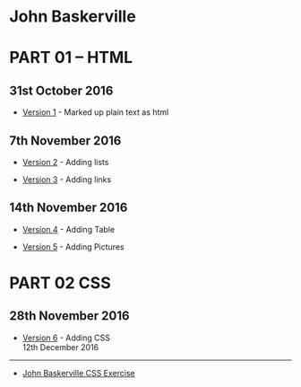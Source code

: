 John Baskerville
===============

PART 01 – HTML
==============
31st October 2016
-----------------
- [Version 1](http://evamariagarcia.github.io/johnbaskerville/johnbaskerville.html) - Marked up plain text as html

7th November 2016
-----------------
- [Version 2](http://evamariagarcia.github.io/johnbaskerville/johnbaskerville2.html) - Adding lists

- [Version 3](http://evamariagarcia.github.io/johnbaskerville/johnbaskerville3.html) - Adding links

14th November 2016
------------------
- [Version 4](http://evamariagarcia.github.io/johnbaskerville/johnbaskerville4.html) - Adding Table

- [Version 5](http://evamariagarcia.github.io/johnbaskerville/johnbaskerville5.html) - Adding Pictures

PART 02 CSS
===========
28th November 2016
-----------------
- [Version 6](http://evamariagarcia.github.io/johnbaskerville/johnbaskerville6.html) - Adding CSS  
12th December 2016
------------------
- [John Baskerville CSS Exercise](http://evamariagarcia.github.io/johnbaskerville/johnbaskerville.html)